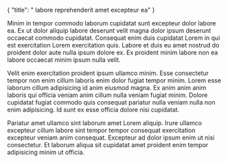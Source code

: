 {
  "title": " labore reprehenderit amet excepteur ea"
}

Minim in tempor commodo laborum cupidatat sunt excepteur dolor labore ea. Ex ut dolor aliquip labore deserunt velit magna dolor ipsum deserunt occaecat commodo cupidatat. Consequat enim duis cupidatat Lorem in qui est exercitation Lorem exercitation quis. Labore et duis eu amet nostrud do proident dolor aute nulla ipsum dolore ex. Ex proident minim labore non ea labore occaecat minim ipsum nulla velit.

Velit enim exercitation proident ipsum ullamco minim. Esse consectetur tempor non enim cillum laboris enim dolor fugiat tempor minim. Lorem esse laborum cillum adipisicing id anim eiusmod magna. Ex anim anim anim laboris qui officia veniam anim cillum nulla veniam fugiat minim. Dolore cupidatat fugiat commodo quis consequat pariatur nulla veniam nulla non enim adipisicing. Id sunt ex esse officia dolore nisi cupidatat.

Pariatur amet ullamco sint laborum amet Lorem aliquip. Irure ullamco excepteur cillum labore sint tempor tempor consequat exercitation excepteur veniam anim consequat. Excepteur ad dolor ipsum enim ut nisi consectetur. Et laborum aliqua sit cupidatat amet proident enim tempor adipisicing minim ut officia.